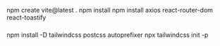 npm create vite@latest
.
npm install
npm install axios react-router-dom react-toastify

###

npm install -D tailwindcss postcss autoprefixer
npx tailwindcss init -p
